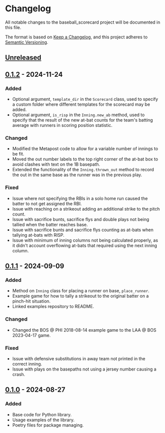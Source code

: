 # Changelog

All notable changes to the baseball_scorecard project will be documented in this file.

The format is based on [Keep a Changelog](https://keepachangelog.com/en/1.1.0/),
and this project adheres to [Semantic Versioning](https://semver.org/spec/v2.0.0.html).

## [Unreleased]

## [0.1.2] - 2024-11-24

### Added

- Optional argument, `template_dir` in the `Scorecard` class, used to specify a custom folder where different templates for the scorecard may be added.
- Optional argument, `is_risp` in the `Inning.new_ab` method, used to specify that the result of the new at-bat counts for the team's batting average with runners in scoring position statistic.

### Changed

- Modified the Metapost code to allow for a variable number of innings to be fit.
- Moved the out number labels to the top right corner of the at-bat box to avoid clashes with text on the 1B basepath.
- Extended the functionality of the `Inning.thrown_out` method to record the out in the same base as the runner was in the previous play.

### Fixed
- Issue where not specifying the RBIs in a solo home run caused the batter to not get assigned the RBI.
- Issue with reaching on a strikeout adding an additional strike to the pitch count.
- Issue with sacrifice bunts, sacrifice flys and double plays not being tallied when the batter reaches base.
- Issue with sacrifice bunts and sacrifice flys counting as at-bats when tallying at-bats with RISP.
- Issue with minimum of inning columns not being calculated properly, as it didn't account overflowing at-bats that required using the next inning column.

## [0.1.1] - 2024-09-09

### Added

- Method on `Inning` class for placing a runner on base, `place_runner`.
- Example game for how to tally a strikeout to the original batter on a pinch-hit situation.
- Linked examples repository to README.

### Changed

- Changed the BOS @ PHI 2018-08-14 example game to the LAA @ BOS 2023-04-17 game.

### Fixed

- Issue with defensive substitutions in away team not printed in the correct inning.
- Issue with plays on the basepaths not using a jersey number causing a crash.

## [0.1.0] - 2024-08-27

### Added

- Base code for Python library.
- Usage examples of the library.
- Poetry files for package managing.

[unreleased]: https://github.com/Vicyorus/BaseballScorecardGenerator/compare/v0.1.2...HEAD
[0.1.2]: https://github.com/Vicyorus/BaseballScorecardGenerator/compare/v0.1.1...v0.1.2
[0.1.1]: https://github.com/Vicyorus/BaseballScorecardGenerator/compare/v0.1.0...v0.1.1
[0.1.0]: https://github.com/Vicyorus/BaseballScorecardGenerator/releases/tag/v0.1.0
